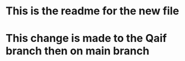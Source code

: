 # This is the readme for the new file 
# This change is made to the Qaif branch then on main branch 